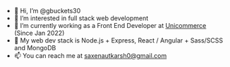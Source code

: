 - 👋 Hi, I’m @gbuckets30
- 👀 I’m interested in full stack web development
- 🌱 I’m currently working as a Front End Developer at [Unicommerce](https://unicommerce.com/) (Since Jan 2022)
- :tada: My web dev stack is Node.js + Express, React / Angular + Sass/SCSS and MongoDB
- 📫 You can reach me at saxenautkarsh0@gmail.com
<!---
gbuckets30/gbuckets30 is a ✨ special ✨ repository because its `README.md` (this file) appears on your GitHub profile.
You can click the Preview link to take a look at your changes.
--->
